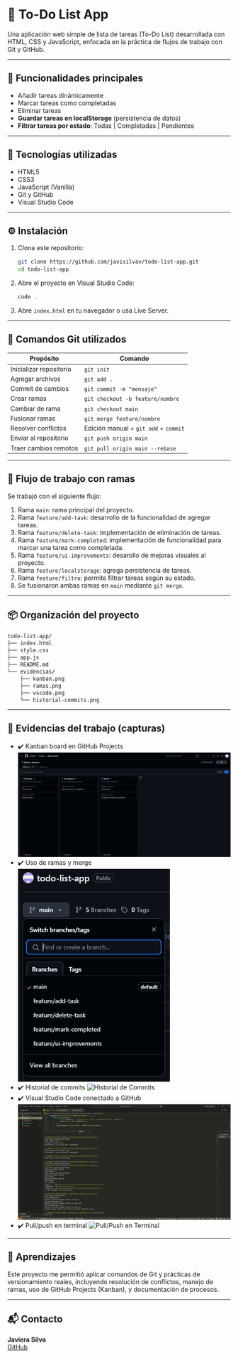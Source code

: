 # 📝 To-Do List App

Una aplicación web simple de lista de tareas (To-Do List) desarrollada con HTML, CSS y JavaScript, enfocada en la práctica de flujos de trabajo con Git y GitHub.

---

## 🚀 Funcionalidades principales

- Añadir tareas dinámicamente
- Marcar tareas como completadas
- Eliminar tareas
- **Guardar tareas en localStorage** (persistencia de datos)
- **Filtrar tareas por estado**: Todas | Completadas | Pendientes

---

## 🧠 Tecnologías utilizadas

- HTML5
- CSS3
- JavaScript (Vanilla)
- Git y GitHub
- Visual Studio Code

---

## ⚙️ Instalación

1. Clona este repositorio:
   ```bash
   git clone https://github.com/javisilvav/todo-list-app.git
   cd todo-list-app
   ```

2. Abre el proyecto en Visual Studio Code:
   ```bash
   code .
   ```

3. Abre `index.html` en tu navegador o usa Live Server.

---

## 🧪 Comandos Git utilizados

| Propósito                 | Comando                                   |
|--------------------------|-------------------------------------------|
| Inicializar repositorio  | `git init`                                |
| Agregar archivos         | `git add .`                               |
| Commit de cambios        | `git commit -m "mensaje"`                 |
| Crear ramas              | `git checkout -b feature/nombre`         |
| Cambiar de rama          | `git checkout main`                       |
| Fusionar ramas           | `git merge feature/nombre`               |
| Resolver conflictos      | Edición manual + `git add` + `commit`     |
| Enviar al repositorio    | `git push origin main`                    |
| Traer cambios remotos    | `git pull origin main --rebase`          |

---

## 🌳 Flujo de trabajo con ramas

Se trabajó con el siguiente flujo:

1. Rama `main`: rama principal del proyecto.
2. Rama `feature/add-task`: desarrollo de la funcionalidad de agregar tareas.
3. Rama `feature/delete-task`: implementación de eliminación de tareas.
4. Rama `feature/mark-completed`: implementación de funcionalidad para marcar una tarea como completada.
5. Rama `feature/ui-improvements`: desarollo de mejoras visuales al proyecto.
6. Rama `feature/localstorage`: agrega persistencia de tareas.
7. Rama `feature/filtro`: permite filtrar tareas según su estado.
8. Se fusionaron ambas ramas en `main` mediante `git merge`.

---

## 📦 Organización del proyecto

```
todo-list-app/
├── index.html
├── style.css
├── app.js
├── README.md
└── evidencias/
    ├── kanban.png
    ├── ramas.png
    ├── vscode.png
    └── historial-commits.png
```

---

## 📸 Evidencias del trabajo (capturas)

- ✔️ Kanban board en GitHub Projects
![Kanban Board](evidencias/kanban.png)
- ✔️ Uso de ramas y merge
![Uso de Ramas](evidencias/ramas.png)
- ✔️ Historial de commits
![Historial de Commits](evidencias/historial-commits.png)
- ✔️ Visual Studio Code conectado a GitHub
![Visual Studio Code](evidencias/vscode.png)
- ✔️ Pull/push en terminal
![Pull/Push en Terminal](evidencias/pull-push.png)

---

## 🧠 Aprendizajes

Este proyecto me permitió aplicar comandos de Git y prácticas de versionamiento reales, incluyendo resolución de conflictos, manejo de ramas, uso de GitHub Projects (Kanban), y documentación de procesos.

---

## 📬 Contacto

**Javiera Silva**  
[GitHub](https://github.com/javisilvav)
